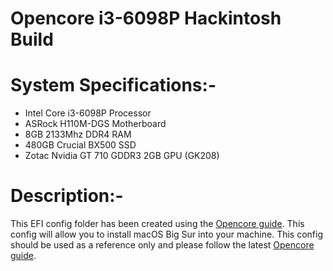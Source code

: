 # **Opencore i3-6098P Hackintosh Build**
# **System Specifications:-**
- Intel Core i3-6098P Processor
- ASRock H110M-DGS Motherboard
- 8GB 2133Mhz DDR4 RAM
- 480GB Crucial BX500 SSD
- Zotac Nvidia GT 710 GDDR3 2GB GPU (GK208)
# **Description:-**
This EFI config folder has been created using the [Opencore guide](https://dortania.github.io/OpenCore-Install-Guide/). This config will allow you to install macOS Big Sur into your machine. This config should be used as a reference only and please follow the latest [Opencore guide](https://dortania.github.io/OpenCore-Install-Guide/).

 
